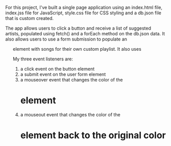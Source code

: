 For this project, I've built a single page application using an index.html file, index.jss file for JavaScript, style.css file for CSS styling and a db.json file that is custom created.

The app allows users to click a button and receive a list of suggested artists, populated using fetch() and a forEach method on the db.json data.
It also allows users to use a form submission to populate an <ol> element with songs for their own custom playlist. It also uses

My three event listeners are: 
1. a click event on the button element
2. a submit event on the user form element
3. a mouseover event that changes the color of the <h1> element
4. a mouseout event that changes the color of the <h1> element back to the original color

